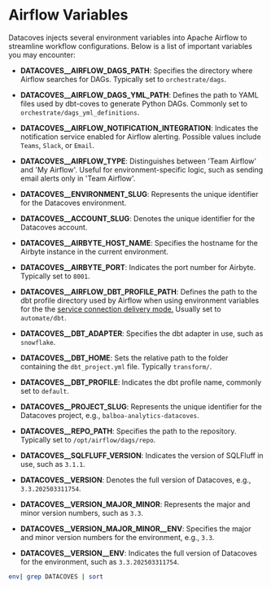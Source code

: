 # Airflow Variables

Datacoves injects several environment variables into Apache Airflow to streamline workflow configurations. Below is a list of important variables you may encounter:

- **DATACOVES__AIRFLOW_DAGS_PATH**: Specifies the directory where Airflow searches for DAGs. Typically set to `orchestrate/dags`.

- **DATACOVES__AIRFLOW_DAGS_YML_PATH**: Defines the path to YAML files used by dbt-coves to generate Python DAGs. Commonly set to `orchestrate/dags_yml_definitions`.

- **DATACOVES__AIRFLOW_NOTIFICATION_INTEGRATION**: Indicates the notification service enabled for Airflow alerting. Possible values include `Teams`, `Slack`, or `Email`.

- **DATACOVES__AIRFLOW_TYPE**: Distinguishes between 'Team Airflow' and 'My Airflow'. Useful for environment-specific logic, such as sending email alerts only in 'Team Airflow'.

- **DATACOVES__ENVIRONMENT_SLUG**: Represents the unique identifier for the Datacoves environment.

- **DATACOVES__ACCOUNT_SLUG**: Denotes the unique identifier for the Datacoves account.

- **DATACOVES__AIRBYTE_HOST_NAME**: Specifies the hostname for the Airbyte instance in the current environment.

- **DATACOVES__AIRBYTE_PORT**: Indicates the port number for Airbyte. Typically set to `8001`.

- **DATACOVES__AIRFLOW_DBT_PROFILE_PATH**: Defines the path to the dbt profile directory used by Airflow when using environment variables for the the [service connection delivery mode.](/how-tos/datacoves/how_to_service_connections.md) Usually set to `automate/dbt`.

- **DATACOVES__DBT_ADAPTER**: Specifies the dbt adapter in use, such as `snowflake`.

- **DATACOVES__DBT_HOME**: Sets the relative path to the folder containing the `dbt_project.yml` file. Typically `transform/`.

- **DATACOVES__DBT_PROFILE**: Indicates the dbt profile name, commonly set to `default`.

- **DATACOVES__PROJECT_SLUG**: Represents the unique identifier for the Datacoves project, e.g., `balboa-analytics-datacoves`.

- **DATACOVES__REPO_PATH**: Specifies the path to the repository. Typically set to `/opt/airflow/dags/repo`.

- **DATACOVES__SQLFLUFF_VERSION**: Indicates the version of SQLFluff in use, such as `3.1.1`.

- **DATACOVES__VERSION**: Denotes the full version of Datacoves, e.g., `3.3.202503311754`.

- **DATACOVES__VERSION_MAJOR_MINOR**: Represents the major and minor version numbers, such as `3.3`.

- **DATACOVES__VERSION_MAJOR_MINOR__ENV**: Specifies the major and minor version numbers for the environment, e.g., `3.3`.

- **DATACOVES__VERSION__ENV**: Indicates the full version of Datacoves for the environment, such as `3.3.202503311754`.


```bash
env| grep DATACOVES | sort
```
